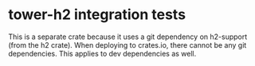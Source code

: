 # tower-h2 integration tests

This is a separate crate because it uses a git dependency on h2-support (from
the h2 crate). When deploying to crates.io, there cannot be any git
dependencies. This applies to dev dependencies as well.
